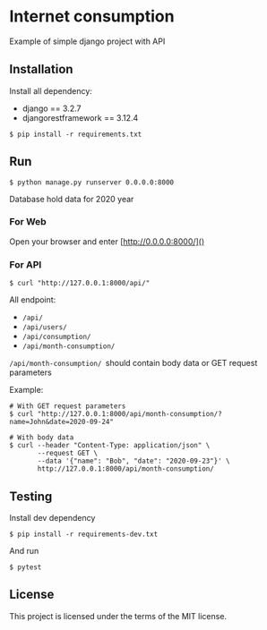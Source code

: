 # Internet consumption

Example of simple django project with API

## Installation

Install all dependency:
- django == 3.2.7
- djangorestframework == 3.12.4

```shell
$ pip install -r requirements.txt
```

## Run

```shell
$ python manage.py runserver 0.0.0.0:8000
```

Database hold data for 2020 year 

### For Web

Open your browser and enter [http://0.0.0.0:8000/]()

### For API

```shell
$ curl "http://127.0.0.1:8000/api/"
```

All endpoint:
- `/api/`
- `/api/users/`
- `/api/consumption/`
- `/api/month-consumption/`

`/api/month-consumption/ `should contain body data or GET request parameters

Example:
```shell
# With GET request parameters
$ curl "http://127.0.0.1:8000/api/month-consumption/?name=John&date=2020-09-24"
```
```shell
# With body data
$ curl --header "Content-Type: application/json" \
       --request GET \
       --data '{"name": "Bob", "date": "2020-09-23"}' \
       http://127.0.0.1:8000/api/month-consumption/
```

## Testing

Install dev dependency

```shell
$ pip install -r requirements-dev.txt
```
And run

```shell
$ pytest
```

## License

This project is licensed under the terms of the MIT license.
